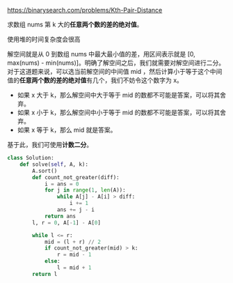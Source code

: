 https://binarysearch.com/problems/Kth-Pair-Distance

求数组 nums 第 k 大的**任意两个数的差的绝对值**。

使用堆的时间复杂度会很高

解空间就是从 0 到数组 nums 中最大最小值的差，用区间表示就是 \[0, max(nums) - min(nums)\]。明确了解空间之后，我们就需要对解空间进行二分。对于这道题来说，可以选当前解空间的中间值 mid ，然后计算小于等于这个中间值的**任意两个数的差的绝对值**有几个，我们不妨令这个数字为 x。

-   如果 x 大于 k，那么解空间中大于等于 mid 的数都不可能是答案，可以将其舍弃。
-   如果 x 小于 k，那么解空间中小于等于 mid 的数都不可能是答案，可以将其舍弃。
-   如果 x 等于 k，那么 mid 就是答案。
    

基于此，我们可使用**计数二分**。
```python
class Solution:
    def solve(self, A, k):
        A.sort()
        def count_not_greater(diff):
            i = ans = 0
            for j in range(1, len(A)):
                while A[j] - A[i] > diff:
                    i += 1
                ans += j - i
            return ans
        l, r = 0, A[-1] - A[0]

        while l <= r:
            mid = (l + r) // 2
            if count_not_greater(mid) > k:
                r = mid - 1
            else:
                l = mid + 1
        return l
```